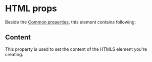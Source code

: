 # HTML props

Beside the [Common properties](../common-properties.md), this element contains following:

## Content
This property is used to set the content of the HTMLS element you're creating.